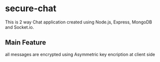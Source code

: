 # secure-chat
This is 2 way Chat application created using Node.js, Express, MongoDB and Socket.io.
## Main Feature
all messages are encrypted using Asymmetric key encription at client side
